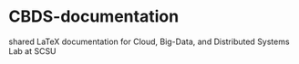 # CBDS-documentation

shared LaTeX documentation for Cloud, Big-Data, and Distributed Systems Lab at SCSU
